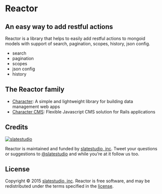 # Reactor

## An easy way to add restful actions

Reactor is a library that helps to easily add restful actions to mongoid models with support of search, pagination, scopes, history, json config.

- search
- pagination
- scopes
- json config
- history

## The Reactor family

- [Character](https://github.com/slate-studio/chr): A simple and lightweight library for building data management web apps
- [Character CMS](https://github.com/slate-studio/chr-cms): Flexible Javascript CMS solution for Rails applications

## Credits

[![slatestudio](http://images.thoughtbot.com/bourbon/thoughtbot-logo.svg)](http://slatestudio.com)

Reactor is maintained and funded by [slatestudio, inc](http://slatestudio.com). Tweet your questions or suggestions to [@slatestudio](https://twitter.com/slatestudio) and while you’re at it follow us too.

## License

Copyright © 2015 [slatestudio, inc](http://slatestudio.com). Reactor is free software, and may be redistributed under the terms specified in the [license](LICENSE.md).
